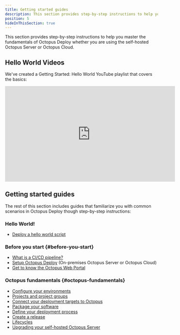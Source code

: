 ```yaml
---
title: Getting started guides
description: This section provides step-by-step instructions to help you master the fundamentals of Octopus Deploy whether you are using the self-hosted Octopus Server or Octopus Cloud.
position: 5
hideInThisSection: true
---
```


This section provides step-by-step instructions to help you master the fundamentals of Octopus Deploy whether you are using the self-hosted Octopus Server or Octopus Cloud.

## Hello World Videos

We've created a Getting Started: Hello World YouTube playlist that covers the basics:

<iframe width="560" height="315" src="https://www.youtube.com/embed/videoseries?list=PLAGskdGvlaw370oBEZgWwC3f3egJ3P9Uf" frameborder="0" allow="accelerometer; autoplay; encrypted-media; gyroscope; picture-in-picture" allowfullscreen></iframe>

## Getting started guides

The rest of this section includes guides that familiarize you with common scenarios in Octopus Deploy though step-by-step instructions:

### Hello World!

- [Deploy a hello world script](/docs/getting-started-guides/hello-world.md)

### Before you start {#before-you-start}

- [What is a CI/CD pipeline?](/docs/getting-started-guides/the-cicd-pipeline.md)
- [Setup Octopus Deploy](/docs/getting-started-guides/setup-octopus-deploy.md) (On-premises Octopus Server or Octopus Cloud)
- [Get to know the Octopus Web Portal](/docs/getting-started-guides/the-octopus-web-portal.md)

### Octopus fundamentals {#octopus-fundamentals}

- [Configure your environments](/docs/getting-started-guides/environments.md)
- [Projects and project groups](/docs/getting-started-guides/projects.md)
- [Connect your deployment targets to Octopus](/docs/getting-started-guides/deployment-targets.md)
- [Package your software](/docs/getting-started-guides/package-your-software.md)
- [Define your deployment process](/docs/getting-started-guides/deployment-process.md)
- [Create a release](/docs/getting-started-guides/releases.md)
- [Lifecycles](docs/getting-started-guides/lifecycle.md)
- [Upgrading your self-hosted Octopus Server](/docs/getting-started-guides/upgrading.md)

